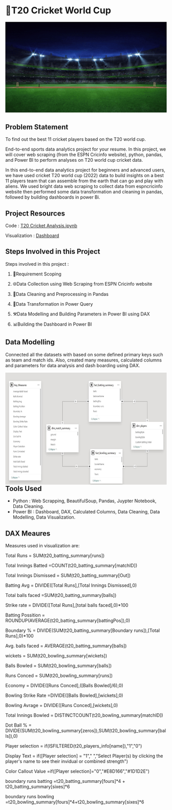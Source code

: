 
# 🏏T20 Cricket World Cup
 <img src="https://github.com/Mahalak4401/PowerBI_Portfolio_Projects/blob/main/T20%20Cricket%20World%20Cup/T20.gif" alt="An animated example GIF" style="width:750px; height:auto;">



## Problem Statement
To find out the best 11 cricket players based on the T20 world cup.

End-to-end sports data analytics project for your resume. In this project, we will cover web scraping (from the ESPN Cricinfo website), python, pandas, and Power BI to perform analyses on T20 world cup cricket data.

In this end-to-end data analytics project for beginners and advanced users, we have used cricket T20 world cup (2022) data to build insights on a best 11 players team that can assemble from the earth that can go and play with aliens. We used bright data web scraping to collect data from espncricinfo website then performed some data transformation and cleaning in pandas, followed by building dashboards in power Bi. 

## Project Resources 

<p>Code : <a href="https://mavenanalytics.io/project/24387" target="_blank" title="T20 Cricket Analysis">T20 Cricket Analysis.ipynb</a></p>
<p>Visualization : <a href="https://mavenanalytics.io/project/24387" target="_blank" title="T20 Cricket Analysis">Dashboard</a></p>

## Steps Involved in this Project

Steps involved in this project :

1. 📝Requirement Scoping

2. 🌐Data Collection using Web Scraping from ESPN Cricinfo website

3. 🧹Data Cleaning and Preprocessing in Pandas
4. 🔄Data Transformation in Power Query
5. ⚒️Data Modelling and Building Parameters in Power BI using DAX
6. 📊Building the Dashboard in Power BI

## Data Modelling

Connected all the datasets with based on some defined primary keys such as team and match ids. Also, created many measures, calculated columns and parameters for data analysis and dash boarding using DAX.
<br>
<div style="margin-bottom: 20px;">
  <img align="left" alt="Coding" width="750" height="350" src="https://github.com/Mahalak4401/PowerBI_Portfolio_Projects/blob/main/T20%20Cricket%20World%20Cup/T20%20Data%20Model.jpeg">
</div>

<br>

## Tools Used 

- Python : Web Scrapping, BeautifulSoup, Pandas, Juypter Notebook, Data Cleaning.
- Power BI : Dashboard, DAX, Calculated Columns, Data Cleaning, Data Modelling, Data Visualization.




## DAX Meaures
Measures used in visualization are:

Total Runs = SUM(t20_batting_summary[runs])

Total Innings Batted =COUNT(t20_batting_summary[matchID])

Total Innings Dismissed = SUM(t20_batting_summary[Out])

Batting Avg = DIVIDE([Total Runs],[Total Innings Dismissed],0)

Total balls faced =SUM(t20_batting_summary[balls])

Strike rate = DIVIDE([Total Runs],[total balls faced],0)*100

Batting Possition = ROUNDUP(AVERAGE(t20_batting_summary[battingPos]),0)

Boundary % = DIVIDE(SUM(t20_batting_summary[Boundary runs]),[Total Runs],0)*100

Avg. balls faced =  AVERAGE(t20_batting_summary[balls])

wickets = SUM(t20_bowling_summary[wickets])

Balls Bowled = SUM(t20_bowling_summary[balls])

Runs Conced = SUM(t20_bowling_summary[runs])

Economy = DIVIDE([Runs Conced],([Balls Bowled]/6),0)

Bowling Strike Rate =DIVIDE([Balls Bowled],[wickets],0)

Bowling Avrage = DIVIDE([Runs Conced],[wickets],0)

Total Innings Bowled = DISTINCTCOUNT(t20_bowling_summary[matchID])

Dot Ball % = DIVIDE(SUM(t20_bowling_summary[zeros]),SUM(t20_bowling_summary[balls]),0)

Player selection = if(ISFILTERED(t20_players_info[name]),"1","0")

Display Text = if([Player selection] = "1"," ","Select Player(s) by clicking the player's name to see their invidual or combined strength")

Color Callout Value =if([Player selection]="0","#E8D166","#1D1D2E")

boundary runs batting =t20_batting_summary[fours]*4 + t20_batting_summary[sixes]*6

boundary runs bowling =t20_bowling_summary[fours]*4+t20_bowling_summary[sixes]*6
